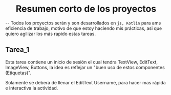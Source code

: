 <h1 align="center"> Resumen corto de los proyectos </h1>

-- Todos los proyectos serán y son desarrollados en ```js, Kotlin``` para ams eficiencia de trabajo, motivo de que estoy haciendo mis prácticas, asi que quiero agilizar los más rapido estas tareas.

<h2> Tarea_1 </h2>

Esta tarea contiene un inicio de sesión el cual tendra TextView, EditText, ImageView, Buttons, la idea es reflejar un "buen uso de estos componentes (Etiquetas)".

Solamente se deberá de llenar el EditText Username, para hacer mas rápida e interactiva la actividad.

